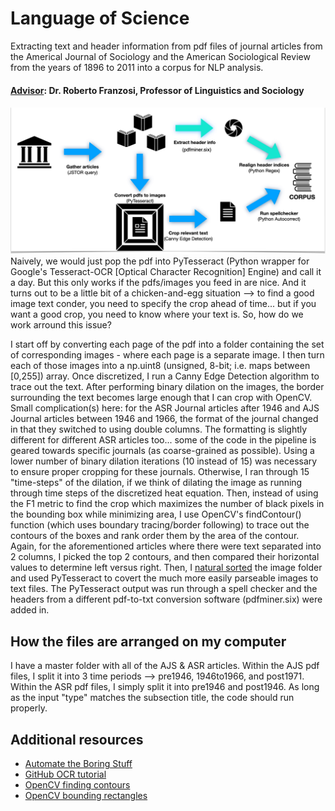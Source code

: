 # Language of Science
Extracting text and header information from pdf files of journal articles from the Americal Journal of Sociology and the American Sociological Review from the years of 1896 to 2011 into a corpus for NLP analysis. 

#### [Advisor](http://sociology.emory.edu/home/people/faculty/franzosi-roberto.html): Dr. Roberto Franzosi, Professor of Linguistics and Sociology

![pipeline](https://github.com/isaranwrap/Language-of-Science/blob/master/pipeline.png)
Naively, we would just pop the pdf into PyTesseract (Python wrapper for Google's Tesseract-OCR [Optical Character Recognition] Engine) and call it a day. But this only works if the pdfs/images you feed in are nice. And it turns out to be a little bit of a chicken-and-egg situation --> to find a good image text conder, you need to specify the crop ahead of time... but if you want a good crop, you need to know where your text is. So, how do we work arround this issue?

I start off by converting each page of the pdf into a folder containing the set of corresponding images - where each page is a separate image. I then turn each of those images into a np.uint8 (unsigned, 8-bit; i.e. maps between [0,255]) array. Once discretized, I run a Canny Edge Detection algorithm to trace out the text. After performing binary dilation on the images, the border surrounding the text becomes large enough that I can crop with OpenCV. Small complication(s) here: for the ASR Journal articles after 1946 and AJS Journal articles between 1946 and 1966, the format of the journal changed in that they switched to using double columns. The formatting is slightly different for different ASR articles too... some of the code in the pipeline is geared towards specific journals (as coarse-grained as possible). Using a lower number of binary dilation iterations (10 instead of 15) was necessary to ensure proper cropping for these journals. Otherwise, I ran through 15 "time-steps" of the dilation, if we think of dilating the image as running through time steps of the discretized heat equation. Then, instead of using the F1 metric to find the crop which maximizes the number of black pixels in the bounding box while minimizing area, I use OpenCV's findContour() function (which uses boundary tracing/border following) to trace out the contours of the boxes and rank order them by the area of the contour. Again, for the aforementioned articles where there were text separated into 2 columns, I picked the top 2 contours, and then compared their horizontal values to determine left versus right. Then, I [natural sorted](https://stackoverflow.com/questions/5967500/how-to-correctly-sort-a-string-with-a-number-inside) the image folder and used PyTesseract to covert the much more easily parseable images to text files. The PyTesseract output was run through a spell checker and the headers from a different pdf-to-txt conversion software (pdfminer.six) were added in. 

## How the files are arranged on my computer
I have a master folder with all of the AJS & ASR articles. Within the AJS pdf files, I split it into 3 time periods --> pre1946, 1946to1966, and post1971. Within the ASR pdf files, I simply split it into pre1946 and post1946. As long as the input "type" matches the subsection title, the code should run properly. 


## Additional resources

- [Automate the Boring Stuff](https://automatetheboringstuff.com/chapter13/)
- [GitHub OCR tutorial](https://github.com/wanghaisheng/awesome-ocr/wiki/Finding-blocks-of-text-in-an-image-using-Python,-OpenCV-and-numpy)
- [OpenCV finding contours](https://stackoverflow.com/questions/16538774/dealing-with-contours-and-bounding-rectangle-in-opencv-2-4-python-2-7)
- [OpenCV bounding rectangles](https://www.programcreek.com/python/example/89437/cv2.boundingRect)
